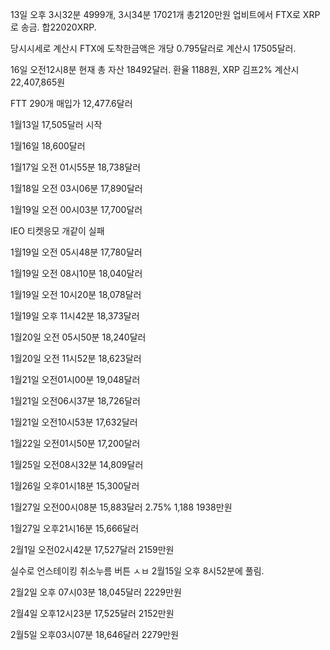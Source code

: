 13일 오후 3시32분 4999개, 3시34분 17021개 총2120만원 업비트에서 FTX로 XRP로 송금. 합22020XRP.

당시시세로 계산시 FTX에 도착한금액은 개당 0.795달러로 계산시 17505달러.

16일 오전12시8분 현재 총 자산 18492달러. 환율 1188원, XRP 김프2% 계산시 22,407,865원

FTT 290개 매입가 12,477.6달러

1월13일 17,505달러 시작

1월16일 18,600달러

1월17일 오전 01시55분 18,738달러

1월18일 오전 03시06분 17,890달러

1월19일 오전 00시03분 17,700달러

IEO 티켓응모 개같이 실패

1월19일 오전 05시48분 17,780달러

1월19일 오전 08시10분 18,040달러

1월19일 오전 10시20분 18,078달러

1월19일 오후 11시42분 18,373달러

1월20일 오전 05시50분 18,240달러

1월20일 오전 11시52분 18,623달러

1월21일 오전01시00분 19,048달러

1월21일 오전06시37분 18,726달러

1월21일 오전10시53분 17,632달러

1월22일 오전01시50분 17,200달러

1월25일 오전08시32분 14,809달러

1월26일 오후01시18분 15,300달러

1월27일 오전00시08분 15,883달러 2.75% 1,188 1938만원

1월27일 오후21시16분 15,666달러

2월1일 오전02시42분 17,527달러 2159만원

실수로 언스테이킹 취소누름 버튼 ㅅㅂ 2월15일 오후 8시52분에 풀림.

2월2일 오후 07시03분 18,045달러 2229만원

2월4일 오후12시23분 17,525달러 2152만원

2월5일 오후03시07분 18,646달러 2279만원